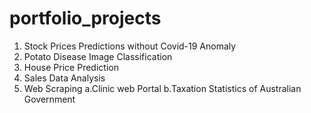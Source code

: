 # portfolio_projects
1.	Stock Prices Predictions without Covid-19 Anomaly
2.	Potato Disease Image Classification
3.	House Price Prediction
4.	Sales Data Analysis
5.	Web Scraping a.Clinic web Portal  b.Taxation Statistics of Australian Government
